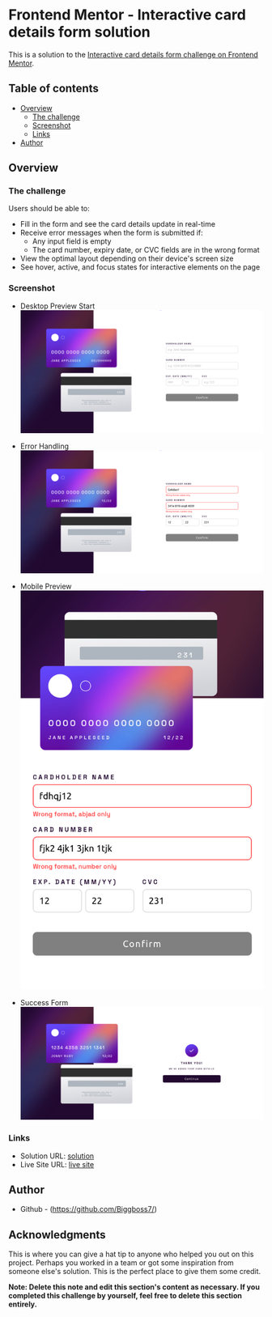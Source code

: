 # Frontend Mentor - Interactive card details form solution

This is a solution to the [Interactive card details form challenge on Frontend Mentor](https://www.frontendmentor.io/challenges/interactive-card-details-form-XpS8cKZDWw).

## Table of contents

- [Overview](#overview)
  - [The challenge](#the-challenge)
  - [Screenshot](#screenshot)
  - [Links](#links)
- [Author](#author)

## Overview

### The challenge

Users should be able to:

- Fill in the form and see the card details update in real-time
- Receive error messages when the form is submitted if:
  - Any input field is empty
  - The card number, expiry date, or CVC fields are in the wrong format
- View the optimal layout depending on their device's screen size
- See hover, active, and focus states for interactive elements on the page

### Screenshot

- Desktop Preview Start \
  ![desktop-preview-start](./desktop-preview-start-page.png)

- Error Handling \
  ![errror-handling](./error-handling.png)

- Mobile Preview \
  ![mobile-preview](./mobile-preview.png)

- Success Form \
  ![success-form](./success.png)

### Links

- Solution URL: [solution](https://github.com/Biggboss7/Credit-Card)
- Live Site URL: [live site](https://fascinating-snickerdoodle-28f248.netlify.app)

## Author
- Github - (https://github.com/Biggboss7/)

## Acknowledgments

This is where you can give a hat tip to anyone who helped you out on this project. Perhaps you worked in a team or got some inspiration from someone else's solution. This is the perfect place to give them some credit.

**Note: Delete this note and edit this section's content as necessary. If you completed this challenge by yourself, feel free to delete this section entirely.**
